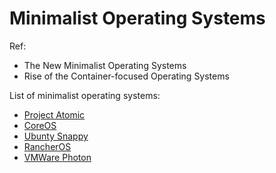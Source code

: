 # Minimalist Operating Systems

Ref:

- The New Minimalist Operating Systems
- Rise of the Container-focused Operating Systems

List of minimalist operating systems:

- [Project Atomic](http://www.projectatomic.io/)
- [CoreOS](https://coreos.com/)
- [Ubunty Snappy](https://developer.ubuntu.com/core)
- [RancherOS](http://rancher.com/rancher-os/)
- [VMWare Photon](https://vmware.github.io/photon/)
